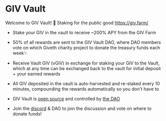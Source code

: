 # GIV Vault

Welcome to GIV Vault! 🚜 Staking for the public good
https://giv.farm/

- Stake your GIV in the vault to receive ~200% APY from the GIV Farm

- 50% of all rewards are sent to the GIV Vault DAO, where DAO members vote on which Giveth charity project to donate the treasury funds each week✨

- Receive Vault GIV (vGIV) in exchange for staking your GIV to the Vault, which at any time can be exchanged back to the vault for initial deposit + your earned rewards

- All GIV deposited in the vault is auto-harvested and re-staked every 10 minutes, compounding the rewards automatically so you don't have to

- GIV Vault is [open source](https://github.com/PlazaTech/givvault-contracts) and controlled by [the DAO](https://app.daohaus.club/dao/0x64/0xb0f250097be99fa68cefa55ccc1b2426b28d2e47)

- Join the [discord](https://discord.com/invite/Ccsea7UvaS) & DAO to join the discussion and vote on where to donate funds!
